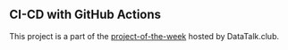 ## CI-CD with GitHub Actions

This project is a part of the [project-of-the-week](https://github.com/DataTalksClub/project-of-the-week/blob/main/2023-01-11-github_actions-1.md) hosted by DataTalk.club.